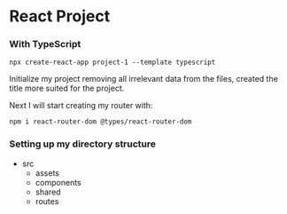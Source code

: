 # React Project

### With TypeScript

```
npx create-react-app project-1 --template typescript
```

Initialize my project removing all irrelevant data from the files, created the title more suited for the project.

Next I will start creating my router with:

```
npm i react-router-dom @types/react-router-dom
```

### Setting up my directory structure

- src
  - assets
  - components
  - shared
  - routes
